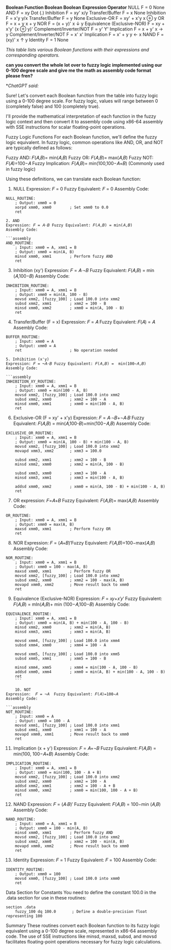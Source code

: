 **Boolean Function	                           Boolean 	               Boolean**
                                                                         **Expression        Operator**
NULL	                                                                F = 0	                       None
AND	                                                                      F = xy	                   Dot (.)
Inhibition	                                                 F = xy'	                   x/y
Transfer/Buffer	                                    F = x	                        None
Inhibition	                                                 F = x'y	                   y/x
Transfer/Buffer	                                    F = y	                        None
Exclusive-OR	                                         F = xy' + x'y	         x ⊕ y
OR	                                                                       F = x + y	               x + y
NOR	                                                                     F = (x + y)'	         x ↓ y
Equivalence (Exclusive-NOR)	    F = xy + x'y'	     (x ⊕ y)'
Complement/Inverter/NOT	             F = y'	                        Y'
Implication	                                              F = x + y'	             x → y
Complement/Inverter/NOT	             F = x'	                        x'
Implication	                                               F = x' + y	              y ← x
NAND	                                                                F = (xy)'	             x ↑ y
Identity	                                                    F = 1	                       None

_This table lists various Boolean functions with their expressions and corresponding operators._


**can you convert the whole lot over to fuzzy logic implemented using our 0-100 degree scale and give me the math as assembly code format please fren?**


**ChatGPT* _said:_

Sure! Let's convert each Boolean function from the table into fuzzy logic using a 0-100 degree scale. For fuzzy logic, values will range between 0 (completely false) and 100 (completely true).

I'll provide the mathematical interpretation of each function in the fuzzy logic context and then convert it to assembly code using x86-64 assembly with SSE instructions for scalar floating-point operations.

Fuzzy Logic Functions
For each Boolean function, we'll define the fuzzy logic equivalent. In fuzzy logic, common operations like AND, OR, and NOT are typically defined as follows:

Fuzzy AND: 
𝐹(𝐴,𝐵)= min⁡(𝐴,𝐵)
Fuzzy OR: 
𝐹(𝐴,𝐵)= max⁡(𝐴,𝐵)
Fuzzy NOT: 
𝐹(𝐴)=100−𝐴
Fuzzy Implication: 
𝐹(𝐴,𝐵)= min(100,100−𝐴+𝐵)
(Commonly used in fuzzy logic)

Using these definitions, we can translate each Boolean function:

1. NULL
Expression:  𝐹 = 0 Fuzzy Equivalent:  𝐹 = 0
Assembly Code:

```assembly
NULL_ROUTINE:
    ; Output: xmm0 = 0
    xorpd xmm0, xmm0        ; Set xmm0 to 0.0
    ret

2. AND
Expression: 𝐹 = 𝐴⋅𝐵 Fuzzy Equivalent: 𝐹(𝐴,𝐵) = min(𝐴,𝐵)
Assembly Code:

```assembly
AND_ROUTINE:
    ; Input: xmm0 = A, xmm1 = B
    ; Output: xmm0 = min(A, B)
    minsd xmm0, xmm1        ; Perform fuzzy AND
    ret
```

3. Inhibition (xy')
Expression:  𝐹 = 𝐴⋅¬𝐵 Fuzzy Equivalent: 𝐹(𝐴,𝐵) = min (𝐴,100−𝐵)
Assembly Code:

```assembly
INHIBITION_ROUTINE:
    ; Input: xmm0 = A, xmm1 = B
    ; Output: xmm0 = min(A, 100 - B)
    movsd xmm2, [fuzzy_100] ; Load 100.0 into xmm2
    subsd xmm2, xmm1        ; xmm2 = 100 - B
    minsd xmm0, xmm2        ; xmm0 = min(A, 100 - B)
    ret
```

4. Transfer/Buffer (F = x)
Expression: 𝐹 = 𝐴 Fuzzy Equivalent: 𝐹(𝐴) = 𝐴
Assembly Code:

```assembly
BUFFER_ROUTINE:
    ; Input: xmm0 = A
    ; Output: xmm0 = A
    ret                     ; No operation needed

5. Inhibition (x'y)
Expression: 𝐹 = ¬𝐴⋅𝐵 Fuzzy Equivalent: 𝐹(𝐴,𝐵) =  min⁡(100−𝐴,𝐵)
Assembly Code:

```assembly
INHIBITION_XY_ROUTINE:
    ; Input: xmm0 = A, xmm1 = B
    ; Output: xmm0 = min(100 - A, B)
    movsd xmm2, [fuzzy_100] ; Load 100.0 into xmm2
    subsd xmm2, xmm0        ; xmm2 = 100 - A
    minsd xmm0, xmm1        ; xmm0 = min(100 - A, B)
    ret
```

6. Exclusive-OR (F = xy' + x'y)
Expression: 𝐹 = 𝐴⋅¬𝐵+¬𝐴⋅𝐵 Fuzzy Equivalent: 𝐹(𝐴,𝐵) =  min(𝐴,100-𝐵)+min⁡(100−𝐴,𝐵)
Assembly Code:

```assembly
EXCLUSIVE_OR_ROUTINE:
    ; Input: xmm0 = A, xmm1 = B
    ; Output: xmm0 = min(A, 100 - B) + min(100 - A, B)
    movsd xmm2, [fuzzy_100] ; Load 100.0 into xmm2
    movapd xmm3, xmm2       ; xmm3 = 100.0

    subsd xmm2, xmm1        ; xmm2 = 100 - B
    minsd xmm2, xmm0        ; xmm2 = min(A, 100 - B)

    subsd xmm3, xmm0        ; xmm3 = 100 - A
    minsd xmm3, xmm1        ; xmm3 = min(100 - A, B)

    addsd xmm0, xmm2        ; xmm0 = min(A, 100 - B) + min(100 - A, B)
    ret
```

7. OR expression: 𝐹=𝐴+𝐵  Fuzzy Equivalent: 𝐹(𝐴,𝐵)= max(𝐴,𝐵)
Assembly Code:

```assembly
OR_ROUTINE:
    ; Input: xmm0 = A, xmm1 = B
    ; Output: xmm0 = max(A, B)
    maxsd xmm0, xmm1        ; Perform fuzzy OR
    ret
```

8. NOR
Expression: 𝐹 = (𝐴+𝐵)′Fuzzy Equivalent: 𝐹(𝐴,𝐵)=100−max⁡(𝐴,𝐵)
Assembly Code:

```assembly
NOR_ROUTINE:
    ; Input: xmm0 = A, xmm1 = B
    ; Output: xmm0 = 100 - max(A, B)
    maxsd xmm0, xmm1        ; Perform fuzzy OR
    movsd xmm2, [fuzzy_100] ; Load 100.0 into xmm2
    subsd xmm2, xmm0        ; xmm2 = 100 - max(A, B)
    movapd xmm0, xmm2       ; Move result back to xmm0
    ret
```

9. Equivalence (Exclusive-NOR)
Expression: 𝐹 = 𝑥𝑦+𝑥′𝑦′  Fuzzy Equivalent: 𝐹(𝐴,𝐵) =  mIn⁡(𝐴,𝐵)+ min⁡ (100−𝐴,100−𝐵)
Assembly Code:

```assembly
EQUIVALENCE_ROUTINE:
    ; Input: xmm0 = A, xmm1 = B
    ; Output: xmm0 = min(A, B) + min(100 - A, 100 - B)
    minsd xmm2, xmm0        ; xmm2 = min(A, B)
    minsd xmm3, xmm1        ; xmm3 = min(A, B)

    movsd xmm4, [fuzzy_100] ; Load 100.0 into xmm4
    subsd xmm4, xmm0        ; xmm4 = 100 - A

    movsd xmm5, [fuzzy_100] ; Load 100.0 into xmm5
    subsd xmm5, xmm1        ; xmm5 = 100 - B

    minsd xmm4, xmm5        ; xmm4 = min(100 - A, 100 - B)
    addsd xmm0, xmm4        ; xmm0 = min(A, B) + min(100 - A, 100 - B)
    ret
    ```

    10. NOT
Expression:  𝐹 = ¬𝐴  Fuzzy Equivalent: 𝐹(𝐴)=100−𝐴
Assembly Code:

```assembly
NOT_ROUTINE:
    ; Input: xmm0 = A
    ; Output: xmm0 = 100 - A
    movsd xmm1, [fuzzy_100] ; Load 100.0 into xmm1
    subsd xmm1, xmm0        ; xmm1 = 100 - A
    movapd xmm0, xmm1       ; Move result back to xmm0
    ret
```

11. Implication (x + y')
Expression:  𝐹 = 𝐴+¬𝐵  Fuzzy Equivalent: 𝐹(𝐴,𝐵) =  min⁡(100, 100−𝐴+𝐵)
Assembly Code:

```assembly
IMPLICATION_ROUTINE:
    ; Input: xmm0 = A, xmm1 = B
    ; Output: xmm0 = min(100, 100 - A + B)
    movsd xmm2, [fuzzy_100] ; Load 100.0 into xmm2
    subsd xmm2, xmm0        ; xmm2 = 100 - A
    addsd xmm2, xmm1        ; xmm2 = 100 - A + B
    minsd xmm0, xmm2        ; xmm0 = min(100, 100 - A + B)
    ret
```

12. NAND
Expression: 𝐹 = (𝐴⋅𝐵)′  Fuzzy Equivalent: 𝐹(𝐴,𝐵) = 100−min ⁡(𝐴,𝐵)
Assembly Code:

```assembly
NAND_ROUTINE:
    ; Input: xmm0 = A, xmm1 = B
    ; Output: xmm0 = 100 - min(A, B)
    minsd xmm0, xmm1        ; Perform fuzzy AND
    movsd xmm2, [fuzzy_100] ; Load 100.0 into xmm2
    subsd xmm2, xmm0        ; xmm2 = 100 - min(A, B)
    movapd xmm0, xmm2       ; Move result back to xmm0
    ret
```

13. Identity
Expression:  𝐹 = 1  Fuzzy Equivalent:  𝐹  =  100
Assembly Code:

```assembly
IDENTITY_ROUTINE:
    ; Output: xmm0 = 100
    movsd xmm0, [fuzzy_100] ; Load 100.0 into xmm0
    ret
```

Data Section for Constants
You need to define the constant 100.0 in the .data section for use in these routines:

```assembly
section .data
    fuzzy_100 dq 100.0       ; Define a double-precision float representing 100
```

Summary
These routines convert each Boolean function to its fuzzy logic equivalent using a 0-100 degree scale, represented in x86-64 assembly code. The use of SSE instructions like minsd, maxsd, subsd, and movsd facilitates floating-point operations necessary for fuzzy logic calculations.

